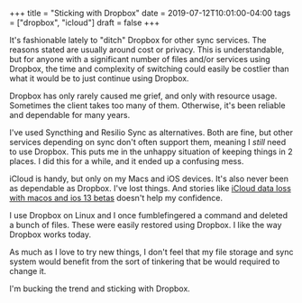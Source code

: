 +++
title = "Sticking with Dropbox"
date = 2019-07-12T10:01:00-04:00
tags = ["dropbox", "icloud"]
draft = false
+++

It's fashionable lately to "ditch" Dropbox for other sync services. The reasons stated are usually around cost or privacy. This is understandable, but for anyone with a significant number of files and/or services using Dropbox, the time and complexity of switching could easily be costlier than what it would be to just continue using Dropbox.

Dropbox has only rarely caused me grief, and only with resource usage. Sometimes the client takes too many of them. Otherwise, it's been reliable and dependable for many years.

I've used Syncthing and Resilio Sync as alternatives. Both are fine, but other services depending on sync don't often support them, meaning I _still_ need to use Dropbox. This puts me in the unhappy situation of keeping things in 2 places. I did this for a while, and it ended up a confusing mess.

iCloud is handy, but only on my Macs and iOS devices. It's also never been as dependable as Dropbox. I've lost things. And stories like [iCloud data loss with macos and ios 13 betas](https://mjtsai.com/blog/2019/07/11/icloud-data-loss-with-macos-10-15-and-ios-13-betas/) doesn't help my confidence.

I use Dropbox on Linux and I once fumblefingered a command and deleted a bunch of files. These were easily restored using Dropbox. I like the way Dropbox works today.

As much as I love to try new things, I don't feel that my file storage and sync system would benefit from the sort of tinkering that be would required to change it.

I'm bucking the trend and sticking with Dropbox.
